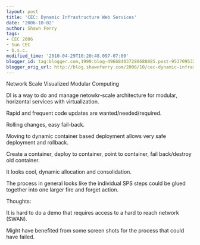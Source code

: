 ```yaml
---
layout: post
title: 'CEC: Dynamic Infrastructure Web Services'
date: '2006-10-02'
author: Shawn Ferry
tags:
- CEC 2006
- Sun CEC
- b.s.c.
modified_time: '2010-04-29T10:20:48.097-07:00'
blogger_id: tag:blogger.com,1999:blog-496684037280688885.post-953709532709927083
blogger_orig_url: http://blog.shawnferry.com/2006/10/cec-dynamic-infrastructure-web-services_1921.html
---
```


Network Scale Visualized Modular Computing  

DI is a way to do and manage netowkr-scale architecture for modular,
horizontal services with virtualization.  

Rapid and frequent code updates are wanted/needed/required.  
  
Rolling changes, easy fail-back.  

Moving to dynamic container based deployment allows very safe deployment and
rollback.  
  
Create a container, deploy to container, point to container, fail back/destroy
old container.  

It looks cool, dynamic allocation and consolidation.  

The process in general looks like the individual SPS steps could be glued
together into one larger fire and forget action.  

Thoughts:  
  
It is hard to do a demo that requires access to a hard to reach network
(SWAN).  
  
Might have benefited from some screen shots for the process that could have
failed.  

